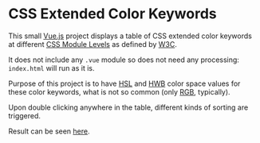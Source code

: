 # CSS Extended Color Keywords

This small [Vue.js](https://vuejs.org) project displays a table of CSS extended color keywords at different [CSS Module Levels](https://www.w3.org/TR/?title=color) as defined by [W3C](https://www.w3.org).

It does not include any `.vue` module so does not need any processing: `index.html` will run as it is.

Purpose of this project is to have [HSL](https://www.wikiwand.com/en/HSL_and_HSV) and [HWB](https://www.wikiwand.com/en/HWB_color_model) color space values for these color keywords, what is not so common (only [RGB](https://www.wikiwand.com/en/RGB_color_space), typically).

Upon double clicking anywhere in the table, different kinds of sorting are triggered.

Result can be seen [here](http://narche.myqnapcloud.com/css-colors).

